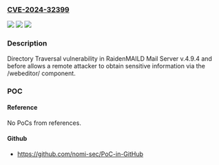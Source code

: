 ### [CVE-2024-32399](https://cve.mitre.org/cgi-bin/cvename.cgi?name=CVE-2024-32399)
![](https://img.shields.io/static/v1?label=Product&message=n%2Fa&color=blue)
![](https://img.shields.io/static/v1?label=Version&message=n%2Fa&color=blue)
![](https://img.shields.io/static/v1?label=Vulnerability&message=n%2Fa&color=brighgreen)

### Description

Directory Traversal vulnerability in RaidenMAILD Mail Server v.4.9.4 and before allows a remote attacker to obtain sensitive information via the /webeditor/ component.

### POC

#### Reference
No PoCs from references.

#### Github
- https://github.com/nomi-sec/PoC-in-GitHub

